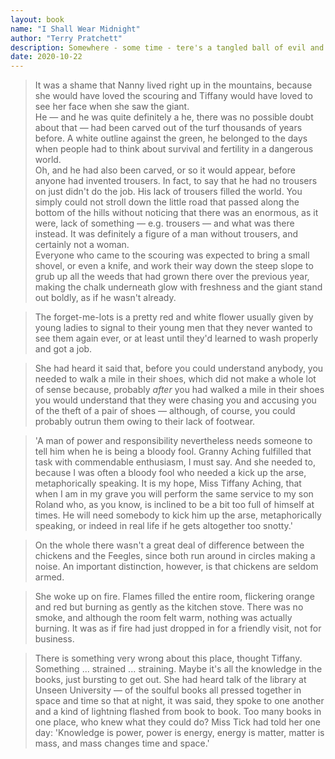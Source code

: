 ```yaml
---
layout: book
name: "I Shall Wear Midnight"
author: "Terry Pratchett"
description: Somewhere - some time - tere's a tangled ball of evil and spite, of hatred and malice, that has woken up. And it's waking up all the old stories too - stories about evil old witches...
date: 2020-10-22
---
```


> It was a shame that Nanny lived right up in the mountains, because she would have loved the scouring and Tiffany would have loved to see her face when she saw the giant.  
> He — and he was quite definitely a he, there was no possible doubt about that — had been carved out of the turf thousands of years before. A white outline against the green, he belonged to the days when people had to think about survival and fertility in a dangerous world.  
> Oh, and he had also been carved, or so it would appear, before anyone had invented trousers. In fact, to say that he had no trousers on just didn't do the job. His lack of trousers filled the world. You simply could not stroll down the little road that passed along the bottom of the hills without noticing that there was an enormous, as it were, lack of something — e.g. trousers — and what was there instead. It was definitely a figure of a man without trousers, and certainly not a woman.  
> Everyone who came to the scouring was expected to bring a small shovel, or even a knife, and work their way down the steep slope to grub up all the weeds that had grown there over the previous year, making the chalk underneath glow with freshness and the giant stand out boldly, as if he wasn't already.

> The forget-me-lots is a pretty red and white flower usually given by young ladies to signal to their young men that they never wanted to see them again ever, or at least until they'd learned to wash properly and got a job.  

> She had heard it said that, before you could understand anybody, you needed to walk a mile in their shoes, which did not make a whole lot of sense because, probably _after_ you had walked a mile in their shoes you would understand that they were chasing you and accusing you of the theft of a pair of shoes — although, of course, you could probably outrun them owing to their lack of footwear.

> 'A man of power and responsibility nevertheless needs someone to tell him when he is being a bloody fool. Granny Aching fulfilled that task with commendable enthusiasm, I must say. And she needed to, because I was often a bloody fool who needed a kick up the arse, metaphorically speaking. It is my hope, Miss Tiffany Aching, that when I am in my grave you will perform the same service to my son Roland who, as you know, is inclined to be a bit too full of himself at times. He will need somebody to kick him up the arse, metaphorically speaking, or indeed in real life if he gets altogether too snotty.'

> On the whole there wasn't a great deal of difference between the chickens and the Feegles, since both run around in circles making a noise. An important distinction, however, is that chickens are seldom armed.

> She woke up on fire. Flames filled the entire room, flickering orange and red but burning as gently as the kitchen stove. There was no smoke, and although the room felt warm, nothing was actually burning. It was as if fire had just dropped in for a friendly visit, not for business.

> There is something very wrong about this place, thought Tiffany. Something ... strained ... straining. Maybe it's all the knowledge in the books, just bursting to get out. She had heard talk of the library at Unseen University — of the soulful books all pressed together in space and time so that at night, it was said, they spoke to one another and a kind of lightning flashed from book to book. Too many books in one place, who knew what they could do? Miss Tick had told her one day: 'Knowledge is power, power is energy, energy is matter, matter is mass, and mass changes time and space.'
